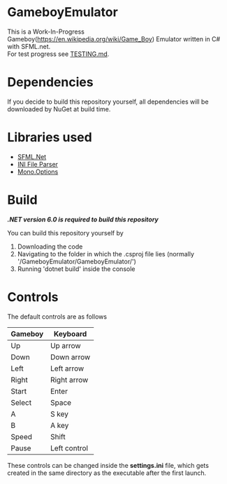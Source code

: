 # GameboyEmulator

This is a Work-In-Progress Gameboy(https://en.wikipedia.org/wiki/Game_Boy) Emulator written in C# with SFML.net.  
For test progress see [TESTING.md](TESTING.md).

# Dependencies

If you decide to build this repository yourself, all dependencies will be downloaded by NuGet at build time.

# Libraries used

- [SFML.Net](https://github.com/SFML/SFML.Net)
- [INI File Parser](https://github.com/rickyah/ini-parser)
- [Mono.Options](https://github.com/xamarin/XamarinComponents/tree/main/XPlat/Mono.Options)

# Build

***.NET version 6.0 is required to build this repository***

You can build this repository yourself by

1. Downloading the code
2. Navigating to the folder in which the .csproj file lies (normally '/GameboyEmulator/GameboyEmulator/')
3. Running 'dotnet build' inside the console

# Controls

The default controls are as follows

| Gameboy  | Keyboard     |
|----------|--------------|
| Up       | Up arrow     |
| Down     | Down arrow   |
| Left     | Left arrow   |
| Right    | Right arrow  |
| Start    | Enter        |
| Select   | Space        |
| A        | S key        |
| B        | A key        |
| Speed    | Shift        |
| Pause    | Left control |

These controls can be changed inside the **settings.ini** file, which gets created in the same directory as the
executable after the first launch.